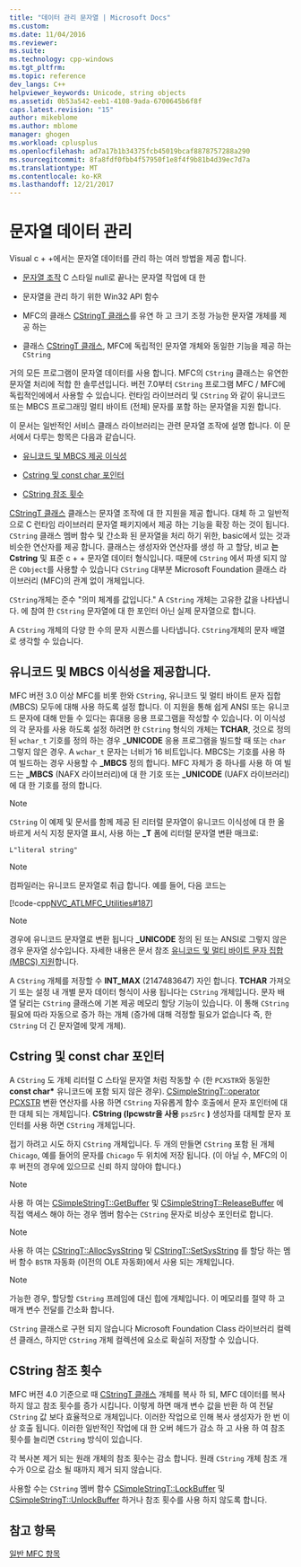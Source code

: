 ```yaml
---
title: "데이터 관리 문자열 | Microsoft Docs"
ms.custom: 
ms.date: 11/04/2016
ms.reviewer: 
ms.suite: 
ms.technology: cpp-windows
ms.tgt_pltfrm: 
ms.topic: reference
dev_langs: C++
helpviewer_keywords: Unicode, string objects
ms.assetid: 0b53a542-eeb1-4108-9ada-6700645b6f8f
caps.latest.revision: "15"
author: mikeblome
ms.author: mblome
manager: ghogen
ms.workload: cplusplus
ms.openlocfilehash: ad7a17b1b34375fcb45019bcaf8878757288a290
ms.sourcegitcommit: 8fa8fdf0fbb4f57950f1e8f4f9b81b4d39ec7d7a
ms.translationtype: MT
ms.contentlocale: ko-KR
ms.lasthandoff: 12/21/2017
---
```

# <a name="string-data-management"></a>문자열 데이터 관리
Visual c + +에서는 문자열 데이터를 관리 하는 여러 방법을 제공 합니다.  
  
-   [문자열 조작](../c-runtime-library/string-manipulation-crt.md) C 스타일 null로 끝나는 문자열 작업에 대 한  
  
-   문자열을 관리 하기 위한 Win32 API 함수  
  
-   MFC의 클래스 [CStringT 클래스](../atl-mfc-shared/reference/cstringt-class.md)를 유연 하 고 크기 조정 가능한 문자열 개체를 제공 하는  
  
-   클래스 [CStringT 클래스](../atl-mfc-shared/reference/cstringt-class.md), MFC에 독립적인 문자열 개체와 동일한 기능을 제공 하는`CString`  
  
 거의 모든 프로그램이 문자열 데이터를 사용 합니다. MFC의 `CString` 클래스는 유연한 문자열 처리에 적합 한 솔루션입니다. 버전 7.0부터 `CString` 프로그램 MFC / MFC에 독립적인에에서 사용할 수 있습니다. 런타임 라이브러리 및 `CString` 와 같이 유니코드 또는 MBCS 프로그래밍 멀티 바이트 (전체) 문자를 포함 하는 문자열을 지원 합니다.  
  
 이 문서는 일반적인 서비스 클래스 라이브러리는 관련 문자열 조작에 설명 합니다. 이 문서에서 다루는 항목은 다음과 같습니다.  
  
-   [유니코드 및 MBCS 제공 이식성](#_core_unicode_and_mbcs_provide_portability)  
  
-   [Cstring 및 const char 포인터](#_core_cstrings_and_const_char_pointers)  
  
-   [CString 참조 횟수](#_core_cstring_reference_counting)  
  
 [CStringT 클래스](../atl-mfc-shared/reference/cstringt-class.md) 클래스는 문자열 조작에 대 한 지원을 제공 합니다. 대체 하 고 일반적으로 C 런타임 라이브러리 문자열 패키지에서 제공 하는 기능을 확장 하는 것이 됩니다. `CString` 클래스 멤버 함수 및 간소화 된 문자열을 처리 하기 위한, basic에서 있는 것과 비슷한 연산자를 제공 합니다. 클래스는 생성자와 연산자를 생성 하 고 할당, 비교 **는 Cstring** 및 표준 c + + 문자열 데이터 형식입니다. 때문에 `CString` 에서 파생 되지 않은 `CObject`를 사용할 수 있습니다 `CString` 대부분 Microsoft Foundation 클래스 라이브러리 (MFC)의 관계 없이 개체입니다.  
  
 `CString`개체는 준수 "의미 체계를 값입니다." A `CString` 개체는 고유한 값을 나타냅니다. 에 참여 한 `CString` 문자열에 대 한 포인터 아닌 실제 문자열으로 합니다.  
  
 A `CString` 개체의 다양 한 수의 문자 시퀀스를 나타냅니다. `CString`개체의 문자 배열로 생각할 수 있습니다.  
  
##  <a name="_core_unicode_and_mbcs_provide_portability"></a>유니코드 및 MBCS 이식성을 제공합니다.  
 MFC 버전 3.0 이상 MFC를 비롯 한와 `CString`, 유니코드 및 멀티 바이트 문자 집합 (MBCS) 모두에 대해 사용 하도록 설정 합니다. 이 지원을 통해 쉽게 ANSI 또는 유니코드 문자에 대해 만들 수 있다는 휴대용 응용 프로그램을 작성할 수 있습니다. 이 이식성의 각 문자를 사용 하도록 설정 하려면 한 `CString` 형식의 개체는 **TCHAR**, 것으로 정의 된 `wchar_t` 기호를 정의 하는 경우 **_UNICODE** 응용 프로그램을 빌드할 때 또는 `char` 그렇지 않은 경우. A `wchar_t` 문자는 너비가 16 비트입니다. MBCS는 기호를 사용 하 여 빌드하는 경우 사용할 수 **_MBCS** 정의 합니다. MFC 자체가 중 하나를 사용 하 여 빌드는 **_MBCS** (NAFX 라이브러리)에 대 한 기호 또는 **_UNICODE** (UAFX 라이브러리)에 대 한 기호를 정의 합니다.  
  
> [!NOTE]
>  `CString` 이 예제 및 문서를 함께 제공 된 리터럴 문자열이 유니코드 이식성에 대 한 올바르게 서식 지정 문자열 표시, 사용 하는 **_T** 폼에 리터럴 문자열 변환 매크로:  
  
 `L"literal string"`  
  
> [!NOTE]
>  컴파일러는 유니코드 문자열로 취급 합니다. 예를 들어, 다음 코드는  
  
 [!code-cpp[NVC_ATLMFC_Utilities#187](../atl-mfc-shared/codesnippet/cpp/string-data-management_1.cpp)]  
  
> [!NOTE]
>  경우에 유니코드 문자열로 변환 됩니다 **_UNICODE** 정의 된 또는 ANSI로 그렇지 않은 경우 문자열 상수입니다. 자세한 내용은 문서 참조 [유니코드 및 멀티 바이트 문자 집합 (MBCS) 지원](../atl-mfc-shared/unicode-and-multibyte-character-set-mbcs-support.md)합니다.  
  
 A `CString` 개체를 저장할 수 **INT_MAX** (2147483647) 자인 합니다. **TCHAR** 가져오기 또는 설정 내 개별 문자 데이터 형식이 사용 됩니다는 `CString` 개체입니다. 문자 배열 달리는 `CString` 클래스에 기본 제공 메모리 할당 기능이 있습니다. 이 통해 `CString` 필요에 따라 자동으로 증가 하는 개체 (증가에 대해 걱정할 필요가 없습니다 즉, 한 `CString` 더 긴 문자열에 맞게 개체).  
  
##  <a name="_core_cstrings_and_const_char_pointers"></a>Cstring 및 const char 포인터  
 A `CString` 도 개체 리터럴 C 스타일 문자열 처럼 작동할 수 (한 `PCXSTR`와 동일한 **const char\***  유니코드에 포함 되지 않은 경우). [CSimpleStringT::operator PCXSTR](../atl-mfc-shared/reference/csimplestringt-class.md#operator_pcxstr) 변환 연산자를 사용 하면 `CString` 자유롭게 함수 호출에서 문자 포인터에 대 한 대체 되는 개체입니다. **CString (lpcwstr을 사용** `pszSrc` **)** 생성자를 대체할 문자 포인터를 사용 하면 `CString` 개체입니다.  
  
 접기 하려고 시도 하지 `CString` 개체입니다. 두 개의 만들면 `CString` 포함 된 개체 `Chicago`, 예를 들어의 문자를 `Chicago` 두 위치에 저장 됩니다. (이 아닐 수, MFC의 이후 버전의 경우에 있으므로 신뢰 하지 않아야 합니다.)  
  
> [!NOTE]
>  사용 하 여는 [CSimpleStringT::GetBuffer](../atl-mfc-shared/reference/csimplestringt-class.md#getbuffer) 및 [CSimpleStringT::ReleaseBuffer](../atl-mfc-shared/reference/csimplestringt-class.md#releasebuffer) 에 직접 액세스 해야 하는 경우 멤버 함수는 `CString` 문자로 비상수 포인터로 합니다.  
  
> [!NOTE]
>  사용 하 여는 [CStringT::AllocSysString](../atl-mfc-shared/reference/cstringt-class.md#allocsysstring) 및 [CStringT::SetSysString](../atl-mfc-shared/reference/cstringt-class.md#setsysstring) 를 할당 하는 멤버 함수 `BSTR` 자동화 (이전의 OLE 자동화)에서 사용 되는 개체입니다.  
  
> [!NOTE]
>  가능한 경우, 할당할 `CString` 프레임에 대신 힙에 개체입니다. 이 메모리를 절약 하 고 매개 변수 전달를 간소화 합니다.  
  
 `CString` 클래스로 구현 되지 않습니다 Microsoft Foundation Class 라이브러리 컬렉션 클래스, 하지만 `CString` 개체 컬렉션에 요소로 확실히 저장할 수 있습니다.  
  
##  <a name="_core_cstring_reference_counting"></a>CString 참조 횟수  
 MFC 버전 4.0 기준으로 때 [CStringT 클래스](../atl-mfc-shared/reference/cstringt-class.md) 개체를 복사 하 되, MFC 데이터를 복사 하지 않고 참조 횟수를 증가 시킵니다. 이렇게 하면 매개 변수 값을 반환 하 여 전달 `CString` 값 보다 효율적으로 개체입니다. 이러한 작업으로 인해 복사 생성자가 한 번 이상 호출 됩니다. 이러한 일반적인 작업에 대 한 오버 헤드가 감소 하 고 사용 하 여 참조 횟수를 늘리면 `CString` 방식이 있습니다.  
  
 각 복사본 제거 되는 원래 개체의 참조 횟수는 감소 합니다. 원래 `CString` 개체 참조 개수가 0으로 감소 될 때까지 제거 되지 않습니다.  
  
 사용할 수는 `CString` 멤버 함수 [CSimpleStringT::LockBuffer](../atl-mfc-shared/reference/csimplestringt-class.md#lockbuffer) 및 [CSimpleStringT::UnlockBuffer](../atl-mfc-shared/reference/csimplestringt-class.md#unlockbuffer) 하거나 참조 횟수를 사용 하지 않도록 합니다.  
  
## <a name="see-also"></a>참고 항목  
 [일반 MFC 항목](../mfc/general-mfc-topics.md)

